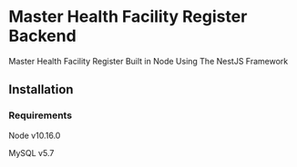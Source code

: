 # Master Health Facility Register Backend
Master Health Facility Register Built in Node Using The NestJS Framework

## Installation 

### Requirements

Node v10.16.0

MySQL v5.7